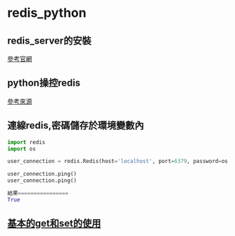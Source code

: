 # redis_python
## redis_server的安裝
[參考官網](https://redis.io/docs/getting-started/installation/)

## python操控redis
[參考來源](https://redis.readthedocs.io/en/stable/examples.html)


## 連線redis,密碼儲存於環境變數內

```python
import redis
import os

user_connection = redis.Redis(host='localhost', port=6379, password=os.environ['REDIS_HOST_PASSWORD'], decode_responses=True)

user_connection.ping()
user_connection.ping()

結果================
True
```

## [基本的get和set的使用](基本的get和set的使用)

